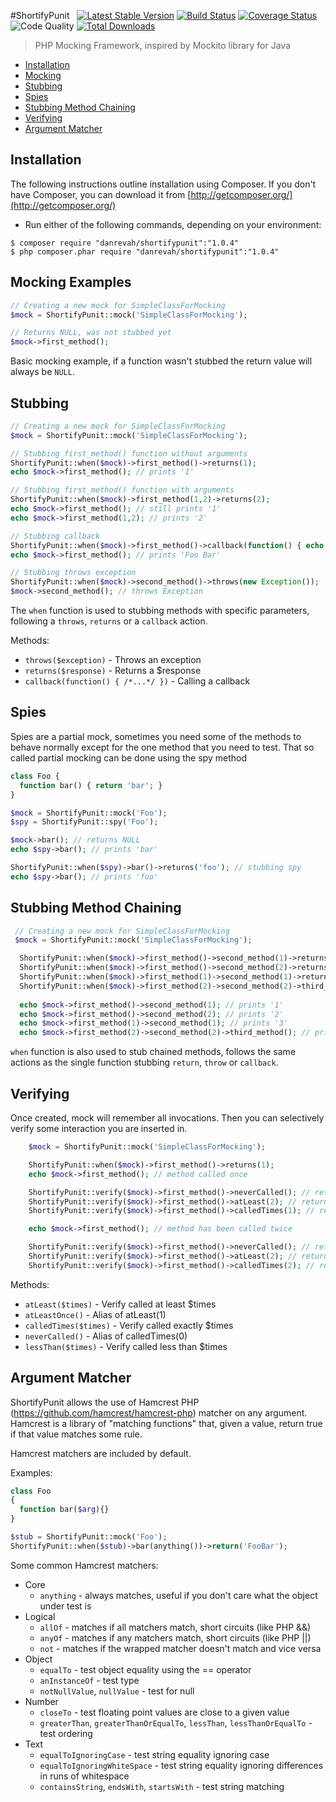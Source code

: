 #ShortifyPunit &nbsp; 
[![Latest Stable Version](https://poser.pugx.org/danrevah/shortifypunit/v/stable.svg)](https://packagist.org/packages/danrevah/shortifypunit) [![Build Status](https://travis-ci.org/danrevah/ShortifyPunit.svg?branch=master)](https://travis-ci.org/danrevah/ShortifyPunit)  [![Coverage Status](https://coveralls.io/repos/danrevah/ShortifyPunit/badge.png?branch=master)](https://coveralls.io/repos/danrevah/ShortifyPunit/badge.png?branch=master) ![Code Quality](https://scrutinizer-ci.com/g/danrevah/ShortifyPunit/badges/quality-score.png?b=master) [![Total Downloads](https://poser.pugx.org/danrevah/shortifypunit/downloads.svg)](https://packagist.org/packages/danrevah/shortifypunit)

> PHP Mocking Framework, 
> inspired by Mockito library for Java

 * [Installation](#installation)
 * [Mocking](#mocking-examples)
 * [Stubbing](#stubbing)
 * [Spies](#spies)
 * [Stubbing Method Chaining](#stubbing-method-chaining)
 * [Verifying](#verifying)
 * [Argument Matcher](#argument-matcher)

## Installation

The following instructions outline installation using Composer. If you don't
have Composer, you can download it from [http://getcomposer.org/](http://getcomposer.org/)

 * Run either of the following commands, depending on your environment:

```
$ composer require "danrevah/shortifypunit":"1.0.4" 
$ php composer.phar require "danrevah/shortifypunit":"1.0.4"
```

## Mocking Examples
```php
// Creating a new mock for SimpleClassForMocking
$mock = ShortifyPunit::mock('SimpleClassForMocking');

// Returns NULL, was not stubbed yet
$mock->first_method();
```

Basic mocking example, if a function wasn't stubbed the return value will always be `NULL`.

## Stubbing
```php
// Creating a new mock for SimpleClassForMocking
$mock = ShortifyPunit::mock('SimpleClassForMocking');

// Stubbing first_method() function without arguments
ShortifyPunit::when($mock)->first_method()->returns(1);
echo $mock->first_method(); // prints '1'

// Stubbing first_method() function with arguments
ShortifyPunit::when($mock)->first_method(1,2)->returns(2);
echo $mock->first_method(); // still prints '1'
echo $mock->first_method(1,2); // prints '2'

// Stubbing callback
ShortifyPunit::when($mock)->first_method()->callback(function() { echo 'Foo Bar'; });
echo $mock->first_method(); // prints 'Foo Bar'

// Stubbing throws exception
ShortifyPunit::when($mock)->second_method()->throws(new Exception());
$mock->second_method(); // throws Exception
```
The `when` function is used to stubbing methods with specific parameters, following a `throws`, `returns` or a `callback` action.

Methods:
* `throws($exception)` - Throws an exception
* `returns($response)` - Returns a $response
* `callback(function() { /*...*/ })` - Calling a callback

## Spies

Spies are a partial mock, sometimes you need some of the methods to behave normally except for the one method that you need to test. That so called partial mocking can be done using the spy method

```php
class Foo {
  function bar() { return 'bar'; }
}

$mock = ShortifyPunit::mock('Foo');
$spy = ShortifyPunit::spy('Foo');

$mock->bar(); // returns NULL
echo $spy->bar(); // prints 'bar'

ShortifyPunit::when($spy)->bar()->returns('foo'); // stubbing spy
echo $spy->bar(); // prints 'foo'
```

## Stubbing Method Chaining
```php
 // Creating a new mock for SimpleClassForMocking
 $mock = ShortifyPunit::mock('SimpleClassForMocking');

  ShortifyPunit::when($mock)->first_method()->second_method(1)->returns(1);
  ShortifyPunit::when($mock)->first_method()->second_method(2)->returns(2);
  ShortifyPunit::when($mock)->first_method(1)->second_method(1)->returns(3);
  ShortifyPunit::when($mock)->first_method(2)->second_method(2)->third_method()->returns(4);
  
  echo $mock->first_method()->second_method(1); // prints '1'
  echo $mock->first_method()->second_method(2); // prints '2'
  echo $mock->first_method(1)->second_method(1); // prints '3'
  echo $mock->first_method(2)->second_method(2)->third_method(); // prints '4'
```
`when` function is also used to stub chained methods, follows the same actions as the single function stubbing `return`, `throw` or `callback`.

## Verifying

Once created, mock will remember all invocations. Then you can selectively verify some interaction you are inserted in.

```php
    $mock = ShortifyPunit::mock('SimpleClassForMocking');

    ShortifyPunit::when($mock)->first_method()->returns(1);
    echo $mock->first_method(); // method called once

    ShortifyPunit::verify($mock)->first_method()->neverCalled(); // returns FALSE
    ShortifyPunit::verify($mock)->first_method()->atLeast(2); // returns FALSE
    ShortifyPunit::verify($mock)->first_method()->calledTimes(1); // returns TRUE

    echo $mock->first_method(); // method has been called twice

    ShortifyPunit::verify($mock)->first_method()->neverCalled(); // returns FALSE
    ShortifyPunit::verify($mock)->first_method()->atLeast(2); // returns TRUE
    ShortifyPunit::verify($mock)->first_method()->calledTimes(2); // returns TRUE
```

Methods:
* `atLeast($times)` - Verify called at least $times
* `atLeastOnce()` - Alias of atLeast(1)
* `calledTimes($times)` - Verify called exactly $times
* `neverCalled()` - Alias of calledTimes(0)
* `lessThan($times)` - Verify called less than $times

## Argument Matcher

ShortifyPunit allows the use of Hamcrest PHP (https://github.com/hamcrest/hamcrest-php) matcher on any argument. Hamcrest is a library of "matching functions" that, given a value, return true if that value
matches some rule.

Hamcrest matchers are included by default.

Examples:

```php
class Foo
{
  function bar($arg){}
}

$stub = ShortifyPunit::mock('Foo');
ShortifyPunit::when($stub)->bar(anything())->return('FooBar');
```

Some common Hamcrest matchers:

- Core
	* `anything` - always matches, useful if you don't care what the object under test is
- Logical
	* `allOf` - matches if all matchers match, short circuits (like PHP &&)
	* `anyOf` - matches if any matchers match, short circuits (like PHP ||)
	* `not` - matches if the wrapped matcher doesn't match and vice versa
- Object
	* `equalTo` - test object equality using the == operator
	* `anInstanceOf` - test type
	* `notNullValue`, `nullValue` - test for null
- Number
	* `closeTo` - test floating point values are close to a given value
	* `greaterThan`, `greaterThanOrEqualTo`, `lessThan`, `lessThanOrEqualTo` - test ordering
- Text
	* `equalToIgnoringCase` - test string equality ignoring case
	* `equalToIgnoringWhiteSpace` - test string equality ignoring differences in runs of whitespace
	* `containsString`, `endsWith`, `startsWith` - test string matching
